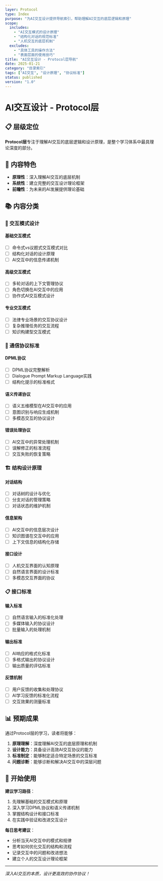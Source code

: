```yaml
---
layer: Protocol
type: Index
purpose: "为AI交互设计提供导航索引，帮助理解AI交互的底层逻辑和原理"
scope:
  includes:
    - "AI交互模式的设计原理"
    - "结构化对话的规范标准"
    - "人机交互的底层机制"
  excludes:
    - "具体工具的操作方法"
    - "表面层面的使用技巧"
title: "AI交互设计 - Protocol层导航"
date: 2025-01-21
category: "目录索引"
tags: ["AI交互", "设计原理", "协议标准"]
status: published
version: "1.0"
---
```


# AI交互设计 - Protocol层

## 📋 层级定位
**Protocol层**专注于理解AI交互的底层逻辑和设计原理，是整个学习体系中最具理论深度的部分。

## 🎯 内容特色
- **原理性**：深入理解AI交互的底层机制
- **系统性**：建立完整的交互设计理论框架
- **前瞻性**：为未来的AI发展提供理论基础

## 📚 内容分类

### 🔗 交互模式设计
#### 基础交互模式
- [ ] 命令式vs议题式交互模式对比
- [ ] 结构化对话的设计原理
- [ ] AI交互中的信息传递机制

#### 高级交互模式
- [ ] 多轮对话的上下文管理协议
- [ ] 角色切换在AI交互中的应用
- [ ] 协作式AI交互模式设计

#### 专业交互模式
- [ ] 法律专业场景的交互协议设计
- [ ] 复杂推理任务的交互流程
- [ ] 知识构建型交互模式

### 📡 通信协议标准
#### DPML协议
- [ ] DPML协议完整解析
- [ ] Dialogue Prompt Markup Language实践
- [ ] 结构化提示的标准格式

#### 语义传递协议
- [ ] 语义五维模型在AI交互中的应用
- [ ] 意图识别与响应生成机制
- [ ] 多模态交互的协议设计

#### 错误处理协议
- [ ] AI交互中的异常处理机制
- [ ] 误解修正的标准流程
- [ ] 交互失败的恢复策略

### 🏗️ 结构设计原理
#### 对话结构
- [ ] 对话树的设计与优化
- [ ] 分支对话的管理策略
- [ ] 对话状态的维护机制

#### 信息架构
- [ ] AI交互中的信息层次设计
- [ ] 知识图谱在交互中的应用
- [ ] 上下文信息的结构化存储

#### 接口设计
- [ ] 人机交互界面的认知原理
- [ ] 自然语言界面的设计标准
- [ ] 多模态交互界面的协议

### 📋 接口标准
#### 输入标准
- [ ] 自然语言输入的标准化处理
- [ ] 多媒体输入的协议设计
- [ ] 批量输入的处理机制

#### 输出标准
- [ ] AI响应的格式化标准
- [ ] 多格式输出的协议设计
- [ ] 输出质量的评估标准

#### 反馈机制
- [ ] 用户反馈的收集和处理协议
- [ ] AI学习反馈的标准化流程
- [ ] 交互效果的测量标准

## 📊 预期成果

通过Protocol层的学习，读者将能够：

1. **原理理解**：深度理解AI交互的底层原理和机制
2. **设计能力**：具备设计高效AI交互协议的能力
3. **标准制定**：能够制定适合特定场景的交互标准
4. **问题诊断**：能够诊断和解决AI交互中的深层问题

## 🚀 开始使用

**建议学习路径**：
1. 先理解基础的交互模式和原理
2. 深入学习DPML协议和语义传递机制
3. 掌握结构设计和接口标准
4. 在实践中验证和改进交互设计

**每日思考建议**：
- 分析当天AI交互中的模式和规律
- 思考如何优化交互的结构和流程
- 记录交互中的问题和改进想法
- 建立个人的交互设计理论框架

---
*深入AI交互的本质，设计更高效的协作协议！*